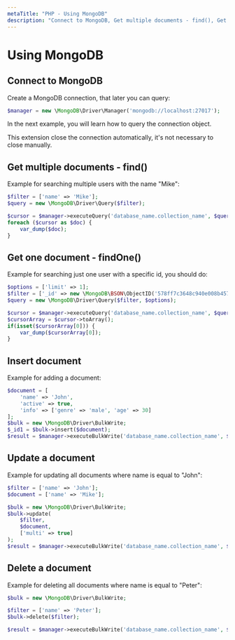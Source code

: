 ```yaml
---
metaTitle: "PHP - Using MongoDB"
description: "Connect to MongoDB, Get multiple documents - find(), Get one document - findOne(), Insert document, Update a document, Delete a document"
---
```


# Using MongoDB



## Connect to MongoDB


Create a MongoDB connection, that later you can query:

```php
$manager = new \MongoDB\Driver\Manager('mongodb://localhost:27017');

```

In the next example, you will learn how to query the connection object.

This extension close the connection automatically, it's not necessary to close manually.



## Get multiple documents - find()


Example for searching multiple users with the name "Mike":

```php
$filter = ['name' => 'Mike'];
$query = new \MongoDB\Driver\Query($filter);

$cursor = $manager->executeQuery('database_name.collection_name', $query);
foreach ($cursor as $doc) {
    var_dump($doc);
}

```



## Get one document - findOne()


Example for searching just one user with a specific id, you should do:

```php
$options = ['limit' => 1];
$filter = ['_id' => new \MongoDB\BSON\ObjectID('578ff7c3648c940e008b457a')];
$query = new \MongoDB\Driver\Query($filter, $options);

$cursor = $manager->executeQuery('database_name.collection_name', $query);
$cursorArray = $cursor->toArray();
if(isset($cursorArray[0])) {
    var_dump($cursorArray[0]);
}

```



## Insert document


Example for adding a document:

```php
$document = [
    'name' => 'John',
    'active' => true,
    'info' => ['genre' => 'male', 'age' => 30]
];
$bulk = new \MongoDB\Driver\BulkWrite;
$_id1 = $bulk->insert($document);
$result = $manager->executeBulkWrite('database_name.collection_name', $bulk);

```



## Update a document


Example for updating all documents where name is equal to "John":

```php
$filter = ['name' => 'John'];
$document = ['name' => 'Mike'];

$bulk = new \MongoDB\Driver\BulkWrite;
$bulk->update(
    $filter,
    $document,
    ['multi' => true]
);
$result = $manager->executeBulkWrite('database_name.collection_name', $bulk);

```



## Delete a document


Example for deleting all documents where name is equal to "Peter":

```php
$bulk = new \MongoDB\Driver\BulkWrite;

$filter = ['name' => 'Peter'];
$bulk->delete($filter);

$result = $manager->executeBulkWrite('database_name.collection_name', $bulk);

```

